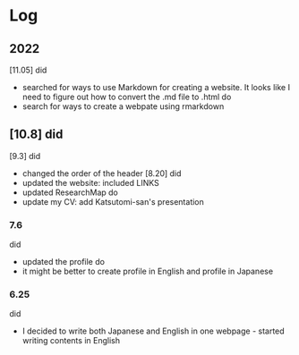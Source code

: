 # Log
## 2022
[11.05]
did
- searched for ways to use Markdown for creating a website. It looks like I need to figure out how to convert the .md file to .html
do
- search for ways to create a webpate using rmarkdown

[10.8]
did
- 
[9.3]
did
- changed the order of the header
[8.20]
did
- updated the website: included LINKS
- updated ResearchMap
do
- update my CV: add Katsutomi-san's presentation
### 7.6
did
- updated the profile
do
- it might be better to create profile in English and profile in Japanese
### 6.25
did 
- I decided to write both Japanese and English in one webpage - started writing contents in English
